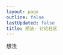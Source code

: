 ```yaml
---
layout: page
outline: false
lastUpdated: false
title: 想法- 讨论社区
---
```

  <div class="giscus-container">
    <p>想法</p>
    <giscus-widget
      id="comments"
      repo="Glendia/LinCDN"
      repoId="R_kgDOM407Wg"
      category="Ideas"
      categoryId="DIC_kwDOM407Ws4Ci6R0"
      mapping="title"
      strict="0"
      reactions-enabled="1"
      emit-metadata="1"
      input-position="top"
      theme="preferred_color_scheme"
      lang="zh-CN"
      crossorigin="anonymous"
      term="Welcome to LinCDN!"
    >
    </giscus-widget>
  </div>
